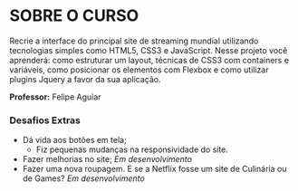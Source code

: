 # SOBRE O CURSO

Recrie a interface do principal site de streaming mundial utilizando tecnologias simples como HTML5, CSS3 e JavaScript. Nesse projeto você aprenderá: como estruturar um layout, técnicas de CSS3 com containers e variáveis, como posicionar os elementos com Flexbox e como utilizar plugins Jquery a favor da sua aplicação.

**Professor:** Felipe Aguiar

### Desafios Extras

- Dá vida aos botões em tela;
  - Fiz pequenas mudanças na responsividade do site.
- Fazer melhorias no site; *Em desenvolvimento*
- Fazer uma nova roupagem. E se a Netflix fosse um site de Culinária ou de Games? *Em desenvolvimento*


